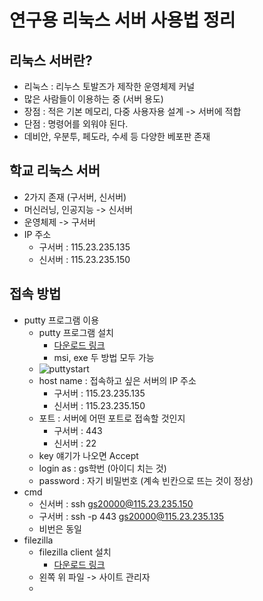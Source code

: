 # 연구용 리눅스 서버 사용법 정리
## 리눅스 서버란?
- 리눅스 : 리누스 토발즈가 제작한 운영체제 커널
- 많은 사람들이 이용하는 중 (서버 용도)
- 장점 : 적은 기본 메모리, 다중 사용자용 설계 -> 서버에 적합
- 단점 : 명령어를 외워야 된다. 
- 데비안, 우분투, 페도라, 수세 등 다양한 베포판 존재
## 학교 리눅스 서버
- 2가지 존재 (구서버, 신서버)
- 머신러닝, 인공지능 -> 신서버
- 운영체제 -> 구서버
- IP 주소 
  - 구서버 : 115.23.235.135
  - 신서버 : 115.23.235.150
## 접속 방법
- putty 프로그램 이용
  - putty 프로그램 설치 
    - [다운로드 링크](https://www.chiark.greenend.org.uk/~sgtatham/putty/latest.html) 
    - msi, exe 두 방법 모두 가능
  - ![puttystart](https://user-images.githubusercontent.com/90604899/169722194-239d76f4-ad5a-4003-9159-00a390cb40d7.png)
  - host name : 접속하고 싶은 서버의 IP 주소
    - 구서버 : 115.23.235.135
    - 신서버 : 115.23.235.150
  - 포트 : 서버에 어떤 포트로 접속할 것인지
    - 구서버 : 443
    - 신서버 : 22
  - key 얘기가 나오면 Accept
  - login as : gs학번 (아이디 치는 것)
  - password : 자기 비밀번호 (계속 빈칸으로 뜨는 것이 정상)
- cmd 
  - 신서버 : ssh gs20000@115.23.235.150
  - 구서버 : ssh -p 443 gs20000@115.23.235.135
  - 비번은 동일
- filezilla
  - filezilla client 설치
    - [다운로드 링크](https://filezilla-project.org/download.php?platform=win64)
  - 왼쪽 위 파일 -> 사이트 관리자
  - 
    
